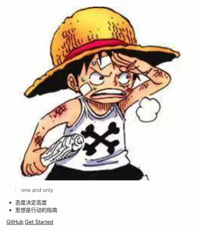![logo](_media/logo.svg)

> one and only

- 态度决定高度
- 思想是行动的指南


[GitHub](https://github.com/ZpLb)
[Get Started](README.md)